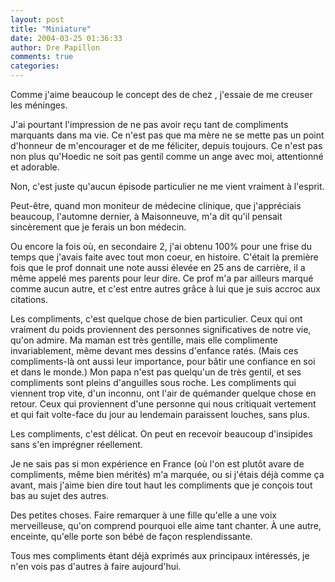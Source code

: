 ```yaml
---
layout: post
title: "Miniature"
date: 2004-03-25 01:36:33
author: Dre Papillon
comments: true
categories: 
---
```



Comme j'aime beaucoup le concept des  de chez , j'essaie de me creuser les méninges.

J'ai pourtant l'impression de ne pas avoir reçu tant de compliments marquants dans ma vie.  Ce n'est pas que ma mère ne se mette pas un point d'honneur de m'encourager et de me féliciter, depuis toujours.  Ce n'est pas non plus qu'Hoedic ne soit pas gentil comme un ange avec moi, attentionné et adorable.

Non, c'est juste qu'aucun épisode particulier ne me vient vraiment à l'esprit.

Peut-être, quand mon moniteur de médecine clinique, que j'appréciais beaucoup, l'automne dernier, à Maisonneuve, m'a dit qu'il pensait sincèrement que je ferais un bon médecin.

Ou encore la fois où, en secondaire 2, j'ai obtenu 100% pour une frise du temps que j'avais faite avec tout mon coeur, en histoire.  C'était la première fois que le prof donnait une note aussi élevée en 25 ans de carrière, il a même appelé mes parents pour leur dire.  Ce prof m'a par ailleurs marqué comme aucun autre, et c'est entre autres grâce à lui que je suis accroc aux citations.

Les compliments, c'est quelque chose de bien particulier.  Ceux qui ont vraiment du poids proviennent des personnes significatives de notre vie, qu'on admire.  Ma maman est très gentille, mais elle complimente invariablement, même devant mes dessins d'enfance ratés.  (Mais ces compliments-là ont aussi leur importance, pour bâtir une confiance en soi et dans le monde.)  Mon papa n'est pas quelqu'un de très gentil, et ses compliments sont pleins d'anguilles sous roche.  Les compliments qui viennent trop vite, d'un inconnu, ont l'air de quémander quelque chose en retour.  Ceux qui proviennent d'une personne qui nous critiquait vertement et qui fait volte-face du jour au lendemain paraissent louches, sans plus.

Les compliments, c'est délicat.  On peut en recevoir beaucoup d'insipides sans s'en imprégner réellement.

Je ne sais pas si mon expérience en France (où l'on est plutôt avare de compliments, même bien mérités) m'a marquée, ou si j'étais déjà comme ça avant, mais j'aime bien dire tout haut les compliments que je conçois tout bas au sujet des autres.

Des petites choses.  Faire remarquer à une fille qu'elle a une voix merveilleuse, qu'on comprend pourquoi elle aime tant chanter.  À une autre, enceinte, qu'elle porte son bébé de façon resplendissante.

Tous mes compliments étant déjà exprimés aux principaux intéressés, je n'en vois pas d'autres à faire aujourd'hui.
